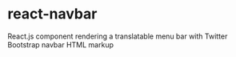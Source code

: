# react-navbar
React.js component rendering a translatable menu bar with Twitter Bootstrap navbar HTML markup

